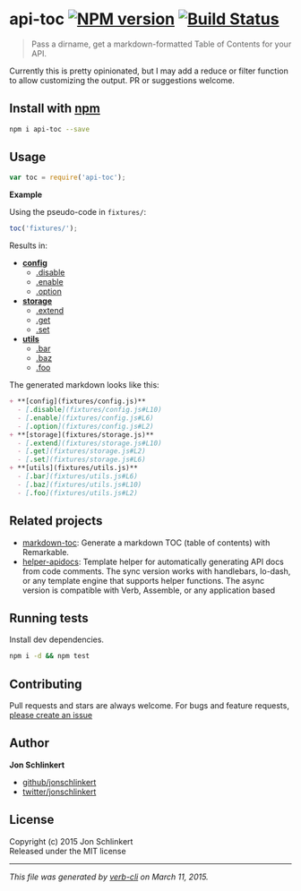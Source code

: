 # api-toc [![NPM version](https://badge.fury.io/js/api-toc.svg)](http://badge.fury.io/js/api-toc)  [![Build Status](https://travis-ci.org/jonschlinkert/api-toc.svg)](https://travis-ci.org/jonschlinkert/api-toc) 

> Pass a dirname, get a markdown-formatted Table of Contents for your API.

Currently this is pretty opinionated, but I may add a reduce or filter function to allow customizing the output. PR or suggestions welcome.

## Install with [npm](npmjs.org)

```bash
npm i api-toc --save
```

## Usage

```js
var toc = require('api-toc');
```

**Example**

Using the pseudo-code in `fixtures/`:

```js
toc('fixtures/');
```

Results in:

+ **[config](fixtures/config.js)**
  - [.disable](fixtures/config.js#L10)
  - [.enable](fixtures/config.js#L6)
  - [.option](fixtures/config.js#L2)
+ **[storage](fixtures/storage.js)**
  - [.extend](fixtures/storage.js#L10)
  - [.get](fixtures/storage.js#L2)
  - [.set](fixtures/storage.js#L6)
+ **[utils](fixtures/utils.js)**
  - [.bar](fixtures/utils.js#L6)
  - [.baz](fixtures/utils.js#L10)
  - [.foo](fixtures/utils.js#L2)


The generated markdown looks like this:

```markdown
+ **[config](fixtures/config.js)**
  - [.disable](fixtures/config.js#L10)
  - [.enable](fixtures/config.js#L6)
  - [.option](fixtures/config.js#L2)
+ **[storage](fixtures/storage.js)**
  - [.extend](fixtures/storage.js#L10)
  - [.get](fixtures/storage.js#L2)
  - [.set](fixtures/storage.js#L6)
+ **[utils](fixtures/utils.js)**
  - [.bar](fixtures/utils.js#L6)
  - [.baz](fixtures/utils.js#L10)
  - [.foo](fixtures/utils.js#L2)
```


## Related projects
* [markdown-toc](https://github.com/jonschlinkert/markdown-toc): Generate a markdown TOC (table of contents) with Remarkable.
* [helper-apidocs](https://github.com/jonschlinkert/helper-apidocs): Template helper for automatically generating API docs from code comments. The sync version works with handlebars, lo-dash, or any template engine that supports helper functions. The async version is compatible with Verb, Assemble, or any application based  

## Running tests
Install dev dependencies.

```bash
npm i -d && npm test
```

## Contributing
Pull requests and stars are always welcome. For bugs and feature requests, [please create an issue](https://github.com/jonschlinkert/api-toc/issues)

## Author

**Jon Schlinkert**
 
+ [github/jonschlinkert](https://github.com/jonschlinkert)
+ [twitter/jonschlinkert](http://twitter.com/jonschlinkert) 

## License
Copyright (c) 2015 Jon Schlinkert  
Released under the MIT license

***

_This file was generated by [verb-cli](https://github.com/assemble/verb-cli) on March 11, 2015._